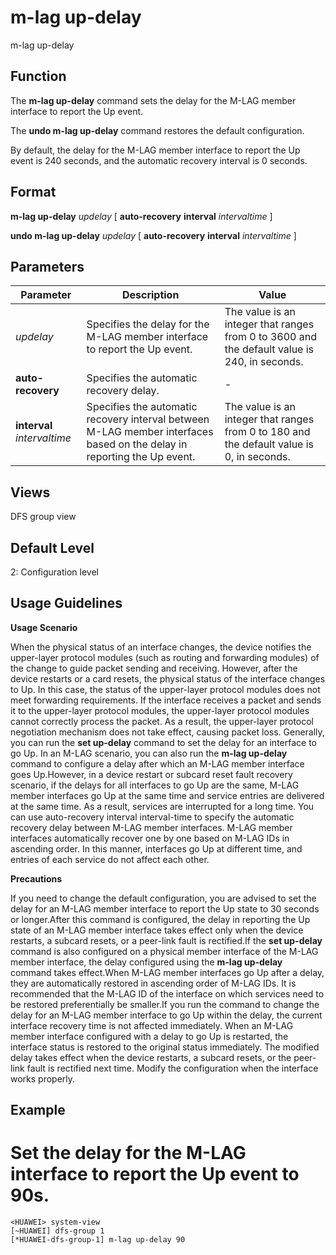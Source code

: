 m-lag up-delay
==============

m-lag up-delay

Function
--------



The **m-lag up-delay** command sets the delay for the M-LAG member interface to report the Up event.

The **undo m-lag up-delay** command restores the default configuration.



By default, the delay for the M-LAG member interface to report the Up event is 240 seconds, and the automatic recovery interval is 0 seconds.


Format
------

**m-lag up-delay** *updelay* [ **auto-recovery** **interval** *intervaltime* ]

**undo m-lag up-delay** *updelay* [ **auto-recovery** **interval** *intervaltime* ]


Parameters
----------

| Parameter | Description | Value |
| --- | --- | --- |
| *updelay* | Specifies the delay for the M-LAG member interface to report the Up event. | The value is an integer that ranges from 0 to 3600 and the default value is 240, in seconds. |
| **auto-recovery** | Specifies the automatic recovery delay. | - |
| **interval** *intervaltime* | Specifies the automatic recovery interval between M-LAG member interfaces based on the delay in reporting the Up event. | The value is an integer that ranges from 0 to 180 and the default value is 0, in seconds. |



Views
-----

DFS group view


Default Level
-------------

2: Configuration level


Usage Guidelines
----------------

**Usage Scenario**

When the physical status of an interface changes, the device notifies the upper-layer protocol modules (such as routing and forwarding modules) of the change to guide packet sending and receiving. However, after the device restarts or a card resets, the physical status of the interface changes to Up. In this case, the status of the upper-layer protocol modules does not meet forwarding requirements. If the interface receives a packet and sends it to the upper-layer protocol modules, the upper-layer protocol modules cannot correctly process the packet. As a result, the upper-layer protocol negotiation mechanism does not take effect, causing packet loss. Generally, you can run the **set up-delay** command to set the delay for an interface to go Up. In an M-LAG scenario, you can also run the **m-lag up-delay** command to configure a delay after which an M-LAG member interface goes Up.However, in a device restart or subcard reset fault recovery scenario, if the delays for all interfaces to go Up are the same, M-LAG member interfaces go Up at the same time and service entries are delivered at the same time. As a result, services are interrupted for a long time. You can use auto-recovery interval interval-time to specify the automatic recovery delay between M-LAG member interfaces. M-LAG member interfaces automatically recover one by one based on M-LAG IDs in ascending order. In this manner, interfaces go Up at different time, and entries of each service do not affect each other.

**Precautions**

If you need to change the default configuration, you are advised to set the delay for an M-LAG member interface to report the Up state to 30 seconds or longer.After this command is configured, the delay in reporting the Up state of an M-LAG member interface takes effect only when the device restarts, a subcard resets, or a peer-link fault is rectified.If the **set up-delay** command is also configured on a physical member interface of the M-LAG member interface, the delay configured using the **m-lag up-delay** command takes effect.When M-LAG member interfaces go Up after a delay, they are automatically restored in ascending order of M-LAG IDs. It is recommended that the M-LAG ID of the interface on which services need to be restored preferentially be smaller.If you run the command to change the delay for an M-LAG member interface to go Up within the delay, the current interface recovery time is not affected immediately. When an M-LAG member interface configured with a delay to go Up is restarted, the interface status is restored to the original status immediately. The modified delay takes effect when the device restarts, a subcard resets, or the peer-link fault is rectified next time. Modify the configuration when the interface works properly.


Example
-------

# Set the delay for the M-LAG interface to report the Up event to 90s.
```
<HUAWEI> system-view
[~HUAWEI] dfs-group 1
[*HUAWEI-dfs-group-1] m-lag up-delay 90

```